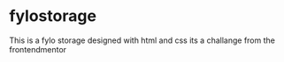 # fylostorage
This is a fylo storage designed with html and css its a challange from the frontendmentor
